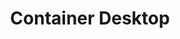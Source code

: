 ---
codehost: https://github.com/iongion/container-desktop
logohandle: container-desktop
sort: containerdesktop
title: Container Desktop
website: https://container-desktop.com/
---